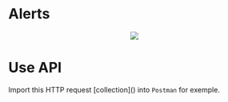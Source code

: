# Alerts

<p align="center">
  <img src=https://user-images.githubusercontent.com/95872501/226969311-56836b82-0257-4def-87d4-3a84c14e70f9.png>
</p>


# Use API

Import this HTTP request [collection](<script src="https://gist.github.com/HashTucE/8f89d2baff367100c6b5cbf59480e3c7.js"></script>) into `Postman` for exemple.
